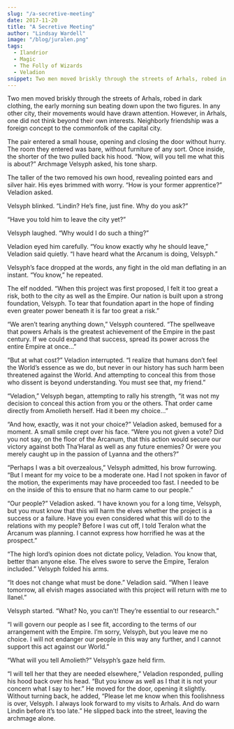 ```yaml
---
slug: "/a-secretive-meeting"
date: 2017-11-20
title: "A Secretive Meeting"
author: "Lindsay Wardell"
image: "/blog/juralen.png"
tags:
  - Ilandrior
  - Magic
  - The Folly of Wizards
  - Veladion
snippet: Two men moved briskly through the streets of Arhals, robed in dark clothing, the early morning sun beating down upon the two figures.
---
```

Two men moved briskly through the streets of Arhals, robed in dark clothing, the early morning sun beating down upon the two figures. In any other city, their movements would have drawn attention. However, in Arhals, one did not think beyond their own interests. Neighborly friendship was a foreign concept to the commonfolk of the capital city.

The pair entered a small house, opening and closing the door without hurry. The room they entered was bare, without furniture of any sort. Once inside, the shorter of the two pulled back his hood. “Now, will you tell me what this is about?” Archmage Velsyph asked, his tone sharp.

The taller of the two removed his own hood, revealing pointed ears and silver hair. His eyes brimmed with worry. “How is your former apprentice?” Veladion asked.

Velsyph blinked. “Lindin? He’s fine, just fine. Why do you ask?”

“Have you told him to leave the city yet?”

Velsyph laughed. “Why would I do such a thing?”

Veladion eyed him carefully. “You know exactly why he should leave,” Veladion said quietly. “I have heard what the Arcanum is doing, Velsyph.”

Velsyph’s face dropped at the words, any fight in the old man deflating in an instant. “You know,” he repeated.

The elf nodded. “When this project was first proposed, I felt it too great a risk, both to the city as well as the Empire. Our nation is built upon a strong foundation, Velsyph. To tear that foundation apart in the hope of finding even greater power beneath it is far too great a risk.”

“We aren’t tearing anything down,” Velsyph countered. “The spellweave that powers Arhals is the greatest achievement of the Empire in the past century. If we could expand that success, spread its power across the entire Empire at once…”

“But at what cost?” Veladion interrupted. “I realize that humans don’t feel the World’s essence as we do, but never in our history has such harm been threatened against the World. And attempting to conceal this from those who dissent is beyond understanding. You must see that, my friend.”

“Veladion,” Velsyph began, attempting to rally his strength, “it was not my decision to conceal this action from you or the others. That order came directly from Amolieth herself. Had it been my choice…”

“And how, exactly, was it not your choice?” Veladion asked, bemused for a moment. A small smile crept over his face. “Were you not given a vote? Did you not say, on the floor of the Arcanum, that this action would secure our victory against both Tha’Haral as well as any future enemies? Or were you merely caught up in the passion of Lyanna and the others?”

“Perhaps I was a bit overzealous,” Velsyph admitted, his brow furrowing. “But I meant for my voice to be a moderate one. Had I not spoken in favor of the motion, the experiments may have proceeded too fast. I needed to be on the inside of this to ensure that no harm came to our people.”

“Our people?” Veladion asked. “I have known you for a long time, Velsyph, but you must know that this will harm the elves whether the project is a success or a failure. Have you even considered what this will do to the relations with my people? Before I was cut off, I told Teralon what the Arcanum was planning. I cannot express how horrified he was at the prospect.”

“The high lord’s opinion does not dictate policy, Veladion. You know that, better than anyone else. The elves swore to serve the Empire, Teralon included.” Velsyph folded his arms.

“It does not change what must be done.” Veladion said. “When I leave tomorrow, all elvish mages associated with this project will return with me to Ilanel.”

Velsyph started. “What? No, you can’t! They’re essential to our research.”

“I will govern our people as I see fit, according to the terms of our arrangement with the Empire. I’m sorry, Velsyph, but you leave me no choice. I will not endanger our people in this way any further, and I cannot support this act against our World.”

“What will you tell Amolieth?” Velsyph’s gaze held firm.

“I will tell her that they are needed elsewhere,” Veladion responded, pulling his hood back over his head. “But you know as well as I that it is not your concern what I say to her.” He moved for the door, opening it slightly. Without turning back, he added, “Please let me know when this foolishness is over, Velsyph. I always look forward to my visits to Arhals. And do warn Lindin before it’s too late.” He slipped back into the street, leaving the archmage alone.